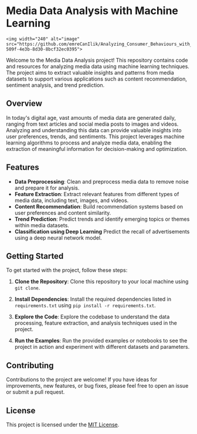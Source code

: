 # Media Data Analysis with Machine Learning

    <img width="240" alt="image" src="https://github.com/emreCanIlik/Analyzing_Consumer_Behaviours_with_ML/assets/118285895/0a4899dd-509f-4e3b-8d30-8bcf32ec0395">



Welcome to the Media Data Analysis project! This repository contains code and resources for analyzing media data using machine learning techniques. The project aims to extract valuable insights and patterns from media datasets to support various applications such as content recommendation, sentiment analysis, and trend prediction.

## Overview

In today's digital age, vast amounts of media data are generated daily, ranging from text articles and social media posts to images and videos. Analyzing and understanding this data can provide valuable insights into user preferences, trends, and sentiments. This project leverages machine learning algorithms to process and analyze media data, enabling the extraction of meaningful information for decision-making and optimization.

## Features

- **Data Preprocessing**: Clean and preprocess media data to remove noise and prepare it for analysis.
- **Feature Extraction**: Extract relevant features from different types of media data, including text, images, and videos.
- **Content Recommendation**: Build recommendation systems based on user preferences and content similarity.
- **Trend Prediction**: Predict trends and identify emerging topics or themes within media datasets.
- **Classification using Deep Learning** Predict the recall of advertisements using a deep neural network model.

## Getting Started

To get started with the project, follow these steps:

1. **Clone the Repository**: Clone this repository to your local machine using `git clone`.

2. **Install Dependencies**: Install the required dependencies listed in `requirements.txt` using `pip install -r requirements.txt`.

3. **Explore the Code**: Explore the codebase to understand the data processing, feature extraction, and analysis techniques used in the project.

4. **Run the Examples**: Run the provided examples or notebooks to see the project in action and experiment with different datasets and parameters.

## Contributing

Contributions to the project are welcome! If you have ideas for improvements, new features, or bug fixes, please feel free to open an issue or submit a pull request. 

## License

This project is licensed under the [MIT License](LICENSE).
